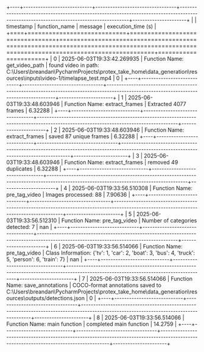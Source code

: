 +----+----------------------------+---------------------------------+---------------------------------------------------------------------------------------------------------------------------------------+----------------------+
|    | timestamp                  | function_name                   | message                                                                                                                               |   execution_time (s) |
+====+============================+=================================+=======================================================================================================================================+======================+
|  0 | 2025-06-03T19:33:42.269935 | Function Name: get_video_path   | found video in path: C:\Users\breandan\PycharmProjects\protex_take_home\data_generation\resources\inputs\video-1/timelapse_test.mp4   |              0       |
+----+----------------------------+---------------------------------+---------------------------------------------------------------------------------------------------------------------------------------+----------------------+
|  1 | 2025-06-03T19:33:48.603946 | Function Name: extract_frames   | Extracted 4077 frames                                                                                                                 |              6.32288 |
+----+----------------------------+---------------------------------+---------------------------------------------------------------------------------------------------------------------------------------+----------------------+
|  2 | 2025-06-03T19:33:48.603946 | Function Name: extract_frames   | saved 87 unique frames                                                                                                                |              6.32288 |
+----+----------------------------+---------------------------------+---------------------------------------------------------------------------------------------------------------------------------------+----------------------+
|  3 | 2025-06-03T19:33:48.603946 | Function Name: extract_frames   | removed 49 duplicates                                                                                                                 |              6.32288 |
+----+----------------------------+---------------------------------+---------------------------------------------------------------------------------------------------------------------------------------+----------------------+
|  4 | 2025-06-03T19:33:56.510308 | Function Name: pre_tag_video    | Images processed: 88                                                                                                                  |              7.90636 |
+----+----------------------------+---------------------------------+---------------------------------------------------------------------------------------------------------------------------------------+----------------------+
|  5 | 2025-06-03T19:33:56.512310 | Function Name: pre_tag_video    | Number of categories detected: 7                                                                                                      |            nan       |
+----+----------------------------+---------------------------------+---------------------------------------------------------------------------------------------------------------------------------------+----------------------+
|  6 | 2025-06-03T19:33:56.514066 | Function Name: pre_tag_video    | Class Information: {'tv': 1, 'car': 2, 'boat': 3, 'bus': 4, 'truck': 5, 'person': 6, 'train': 7}                                      |            nan       |
+----+----------------------------+---------------------------------+---------------------------------------------------------------------------------------------------------------------------------------+----------------------+
|  7 | 2025-06-03T19:33:56.514066 | Function Name: save_annotations | COCO-format annotations saved to C:\Users\breandan\PycharmProjects\protex_take_home\data_generation\resources\outputs/detections.json |              0       |
+----+----------------------------+---------------------------------+---------------------------------------------------------------------------------------------------------------------------------------+----------------------+
|  8 | 2025-06-03T19:33:56.514066 | Function Name: main function    | completed main function                                                                                                               |             14.2759  |
+----+----------------------------+---------------------------------+---------------------------------------------------------------------------------------------------------------------------------------+----------------------+